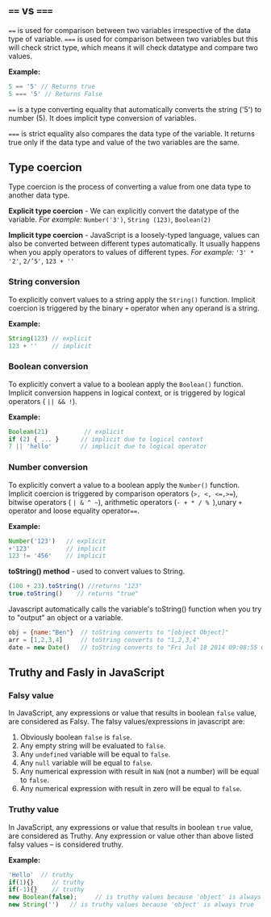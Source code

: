 ## `==` vs `===`

`==` is used for comparison between two variables irrespective of the data type of variable. `===` is used for comparison between two variables but this will check strict type, which means it will check datatype and compare two values.

**Example:**
```javascript
5 == '5' // Returns true
5 === '5' // Returns False
```

`==` is a type converting equality that automatically converts the string ('5') to number (5). It does implicit type conversion of variables.

`===` is strict equality also compares the data type of the variable.  It returns true only if the data type and value of the two variables are the same.


## Type coercion

Type coercion is the process of converting a value from one data type to another data type.

**Explicit type coercion** - We can explicitly convert the datatype of the variable. *For example:* `Number('3')`, `String (123)`, `Boolean(2)`

**Implicit type coercion** - JavaScript is a loosely-typed language, values can also be converted between different types automatically. It usually happens when you apply operators to values of different types. *For example:* `'3' * '2'`, `2/’5'`, `123 + ''`

### String conversion
To explicitly convert values to a string apply the `String()` function. Implicit coercion is triggered by the binary `+` operator when any operand is a string.

**Example:**
```javascript
String(123) // explicit
123 + ''    // implicit
```

### Boolean conversion
To explicitly convert a value to a boolean apply the `Boolean()` function. Implicit conversion happens in logical context, or is triggered by logical operators ( `|| && !`).

**Example:**
```javascript
Boolean(21)          // explicit
if (2) { ... }      // implicit due to logical context
7 || 'hello'        // implicit due to logical operator
```

### Number conversion
To explicitly convert a value to a boolean apply the `Number()` function. Implicit coercion is triggered by comparison operators (`>, <, <=,>=`), bitwise operators ( `| & ^ ~`), arithmetic operators (`- + * / % `),unary `+` operator and loose equality operator` == `.

**Example:**
```javascript
Number('123')   // explicit
+'123'          // implicit
123 != '456'    // implicit
```

**toString() method** - used to convert values to String.

```javascript
(100 + 23).toString() //returns "123"
true.toString()    // returns "true"
```

Javascript automatically calls the variable's toString() function when you try to "output" an object or a variable.

```javascript
obj = {name:"Ben"}  // toString converts to "[object Object]"
arr = [1,2,3,4]     // toString converts to "1,2,3,4"
date = new Date()   // toString converts to "Fri Jul 18 2014 09:08:55 GMT+0200"
```
## Truthy and Fasly in JavaScript

### Falsy value

In JavaScript, any expressions or value that results in boolean `false` value, are considered as Falsy. The falsy values/expressions in javascript are:

1. Obviously boolean `false` is `false`.
2. Any empty string will be evaluated to `false`.
3. Any `undefined` variable will be equal to `false`.
4. Any `null` variable will be equal to `false`.
5. Any numerical expression with result in `NaN` (not a number) will be equal to `false`.
6. Any numerical expression with result in zero will be equal to `false`.

### Truthy value

In JavaScript, any expressions or value that results in boolean `true` value, are considered as Truthy. Any expression or value other than above listed falsy values – is considered truthy.

**Example:**
```javascript
'Hello'  // truthy
if(1){}		// truthy 
if(-1){} 	// truthy 
new Boolean(false);     // is truthy values because 'object' is always true
new String('')	 // is truthy values because 'object' is always true
```